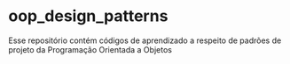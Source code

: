 # oop_design_patterns
Esse repositório contém códigos de aprendizado a respeito de padrões de projeto da Programação Orientada a Objetos
